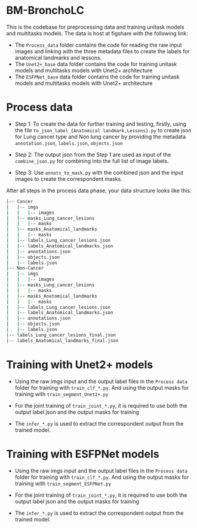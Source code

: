 # BM-BronchoLC

This is the codebase for preprocessing data and training
unitask models and multitasks models.
The data is host at figshare with the following link:

+ The `Process_data` folder contains the code for 
reading the raw input images and linking with the three
metadata files to create the labels for anatomical landmarks
and lessons.
+ The `Unet2+_base` data folder contains the code for
training unitask models and multitasks models with Unet2+
architecture
+ The `ESFPNet_base` data folder contains the code for
training unitask models and multitasks models with Unet2+
architecture

# Process data
- Step 1: To create the data for further training and testing, firstly,
using the file `to_json_label_{Anatomical landmark,Lessons}.py`
to create json for Lung cancer type and Non lung cancer
by providing the metadata `annotation.json`, `labels.json`, `objects.json`

- Step 2: The output json from the Step 1 are used as input of the
`combine_json.py` for combining into the full list of image labels.

- Step 3: Use `annots_to_mask.py` with the combined json
and the input images to create the correspondent masks.

After all steps in the process data phase, your data structure looks like this:

```bash
|-- Cancer
|   |-- imgs
|   |   |-- images
|   |-- masks_Lung_cancer_lesions
|   |   |-- masks
|   |-- masks_Anatomical_landmarks
|   |   |-- masks
|   |-- labels_Lung_cancer_lesions.json
|   |-- labels_Anatomical_landmarks.json
|   |-- annotations.json
|   |-- objects.json
|   |-- labels.json
|-- Non-Cancer
|   |-- imgs
|   |   |-- images
|   |-- masks_Lung_cancer_lesions
|   |   |-- masks
|   |-- masks_Anatomical_landmarks
|   |   |-- masks
|   |-- labels_Lung_cancer_lesions.json
|   |-- labels_Anatomical_landmarks.json
|   |-- annotations.json
|   |-- objects.json
|   |-- labels.json
|-- labels_Lung_cancer_lesions_final.json
|-- labels_Anatomical_landmarks_final.json
```


# Training with Unet2+ models

- Using the raw imgs input and the output label files in the `Process data`
folder for training with `train_clf_*.py`. And using the output masks for training with `train_segment_Unet2+.py`

- For the joint training of `train_joint_*.py`, it is required to use both the output label json and the output masks for training

- The `infer_*.py` is used to extract the correspondent output from the trained model.
# Training with ESFPNet models

- Using the raw imgs input and the output label files in the `Process data`
folder for training with `train_clf_*.py`. And using the output masks for training with `train_segment_ESFPNet.py`

- For the joint training of `train_joint_*.py`, it is required to use both the output label json and the output masks for training

- The `infer_*.py` is used to extract the correspondent output from the trained model.

